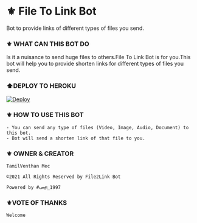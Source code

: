 # ⚜️ File To Link Bot
Bot to provide links of different types of files you send.
### ⚜️ WHAT CAN THIS BOT DO
Is it a nuisance to send huge files to others.File To Link Bot is for you.This bot will help you to provide shorten links for different types of files you send.
### ⬆️DEPLOY TO HEROKU

[![Deploy](https://www.herokucdn.com/deploy/button.svg)](https://heroku.com/deploy?template=https://github.com/darkmanrandy/FileToLinkTeLeTiPs)

### ⚜️ HOW TO USE THIS BOT

```
- You can send any type of files (Video, Image, Audio, Document) to this bot.
- Bot will send a shorten link of that file to you.
```

### ⚜️ OWNER  &  CREATOR

```
TamilVenthan Mec
 
©️2021 All Rights Reserved by File2Link Bot
 
Powered by #பாரி_1997
```

### ⚜️VOTE OF THANKS

```
Welcome
```
